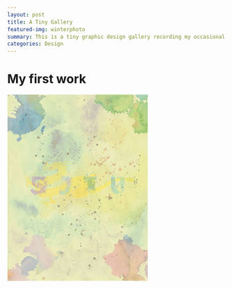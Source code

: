 ```yaml
---
layout: post
title: A Tiny Gallery
featured-img: winterphoto
summary: This is a tiny graphic design gallery recording my occasional inspiration
categories: Design
---
```

# My first work
![N](_img/posts/watercolor.jpg)


